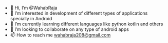 - 👋 Hi, I’m @WahabRaja
- 👀 I’m interested in development of different types of applications specially in Android
- 🌱 I’m currently learning different languages like python kotlin and others
- 💞️ I’m looking to collaborate on any type of android apps 
- 📫 How to reach me wahabraja208@gmail.com

<!---
WahabRaja/WahabRaja is a ✨ special ✨ repository because its `README.md` (this file) appears on your GitHub profile.
You can click the Preview link to take a look at your changes.
--->
